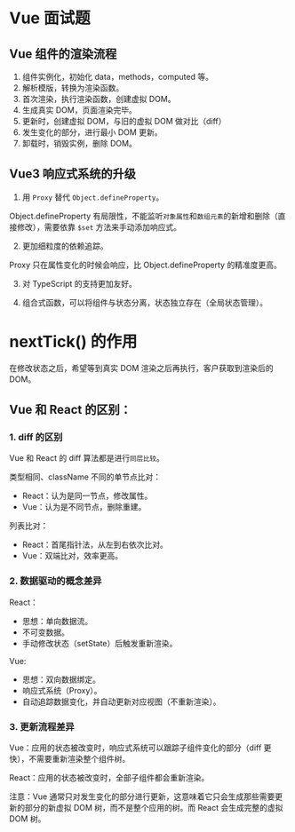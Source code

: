 # Vue 面试题

## Vue 组件的渲染流程

1. 组件实例化，初始化 data，methods，computed 等。
2. 解析模版，转换为渲染函数。
3. 首次渲染，执行渲染函数，创建虚拟 DOM。
4. 生成真实 DOM，页面渲染完毕。
5. 更新时，创建虚拟 DOM，与旧的虚拟 DOM 做对比（diff）
6. 发生变化的部分，进行最小 DOM 更新。
7. 卸载时，销毁实例，删除 DOM。

## Vue3 响应式系统的升级

1. 用 `Proxy` 替代 `Object.defineProperty`。

Object.defineProperty 有局限性，不能监听`对象属性`和`数组元素`的新增和删除（直接修改），需要依靠 `$set` 方法来手动添加响应式。

2. 更加细粒度的依赖追踪。

Proxy 只在属性变化的时候会响应，比 Object.defineProperty 的精准度更高。

3. 对 TypeScript 的支持更加友好。

4. 组合式函数，可以将组件与状态分离，状态独立存在（全局状态管理）。

# nextTick() 的作用

在修改状态之后，希望等到真实 DOM 渲染之后再执行，客户获取到渲染后的 DOM。

## Vue 和 React 的区别：

### 1. diff 的区别

Vue 和 React 的 diff 算法都是进行`同层比较`。

类型相同、className 不同的单节点比对：

- React：认为是同一节点，修改属性。
- Vue：认为是不同节点，删除重建。

列表比对：

- React：首尾指针法，从左到右依次比对。
- Vue：双端比对，效率更高。

### 2. 数据驱动的概念差异

React：

- 思想：单向数据流。
- 不可变数据。
- 手动修改状态（setState）后触发重新渲染。

Vue:

- 思想：双向数据绑定。
- 响应式系统（Proxy）。
- 自动追踪数据变化，并自动更新对应视图（不重新渲染）。

### 3. 更新流程差异

Vue：应用的状态被改变时，响应式系统可以跟踪子组件变化的部分（diff 更快），不需要重新渲染整个组件树。

React：应用的状态被改变时，全部子组件都会重新渲染。

注意：Vue 通常只对发生变化的部分进行更新，这意味着它只会生成那些需要更新的部分的新虚拟 DOM 树，而不是整个应用的树。而 React 会生成完整的虚拟 DOM 树。
